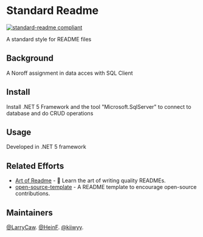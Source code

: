 # Standard Readme

[![standard-readme compliant](https://img.shields.io/badge/readme%20style-standard-brightgreen.svg?style=flat-square)](https://github.com/RichardLitt/standard-readme)

A standard style for README files

## Background

A Noroff assignment in data acces with SQL Client

## Install

Install .NET 5 Framework and the tool "Microsoft.SqlServer" to connect to database and do CRUD operations

## Usage

Developed in .NET 5 framework

## Related Efforts

- [Art of Readme](https://github.com/noffle/art-of-readme) - 💌 Learn the art of writing quality READMEs.
- [open-source-template](https://github.com/davidbgk/open-source-template/) - A README template to encourage open-source contributions.

## Maintainers

[@LarryCaw](https://github.com/LarryCaw).
[@HeinF](https://github.com/HeinF).
[@kiiwyy](https://github.com/kiiwyy).
